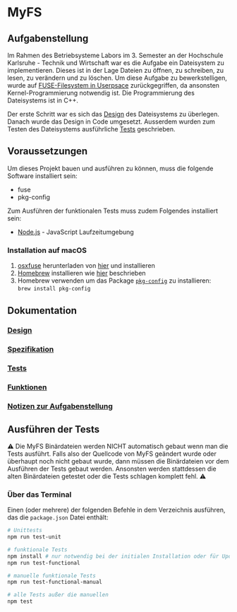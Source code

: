 # MyFS

## Aufgabenstellung

Im Rahmen des Betriebsysteme Labors im 3. Semester an der Hochschule Karlsruhe - Technik und Wirtschaft war es die Aufgabe ein Dateisystem zu implementieren.
Dieses ist in der Lage Dateien zu öffnen, zu schreiben, zu lesen, zu verändern und zu löschen. 
Um diese Aufgabe zu bewerkstelligen, wurde auf [FUSE-Filesystem in Userpsace](https://de.wikipedia.org/wiki/Filesystem_in_Userspace) zurückgegriffen, da ansonsten Kernel-Programmierung notwendig ist. 
Die Programmierung des Dateisystems ist in C++. 

Der erste Schritt war es sich das [Design](docs/design.md) des Dateisystems zu überlegen. Danach wurde das Design in Code umgesetzt. Ausserdem wurden zum Testen des Dateisystems ausführliche [Tests](docs/tests.md) geschrieben.

## Voraussetzungen
Um dieses Projekt bauen und ausführen zu können, muss die folgende Software installiert sein:
* fuse
* pkg-config

Zum Ausführen der funktionalen Tests muss zudem Folgendes installiert sein:
* [Node.js](https://nodejs.org) - JavaScript Laufzeitumgebung

### Installation auf macOS
1. [osxfuse](https://osxfuse.github.io/) herunterladen von [hier](https://github.com/osxfuse/osxfuse/releases) und installieren
1. [Homebrew](https://brew.sh/) installieren wie [hier](https://docs.brew.sh/Installation) beschrieben
1. Homebrew verwenden um das Package [`pkg-config`](https://brewformulas.org/Pkg-config) zu installieren:<br>
  `brew install pkg-config`

## Dokumentation

### [Design](docs/design.md)

### [Spezifikation](docs/spec.md)

### [Tests](docs/tests.md)

### [Funktionen](docs/funktionen.md)

### [Notizen zur Aufgabenstellung](docs/notes.md)

## Ausführen der Tests

⚠️ Die MyFS Binärdateien werden NICHT automatisch gebaut wenn man die Tests ausführt. Falls also der Quellcode von MyFS geändert wurde oder überhaupt noch nicht gebaut wurde, dann müssen die Binärdateien vor dem Ausführen der Tests gebaut werden. Ansonsten werden stattdessen die alten Binärdateien getestet oder die Tests schlagen komplett fehl. ⚠️

### Über das Terminal

Einen (oder mehrere) der folgenden Befehle in dem Verzeichnis ausführen, das die `package.json` Datei enthält:

```bash
# Unittests
npm run test-unit

# funktionale Tests
npm install # nur notwendig bei der initialen Installation oder für Updates
npm run test-functional

# manuelle funktionale Tests
npm run test-functional-manual

# alle Tests außer die manuellen
npm test
```
